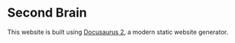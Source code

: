 # Second Brain

This website is built using [Docusaurus 2](https://docusaurus.io/), a modern static website generator.